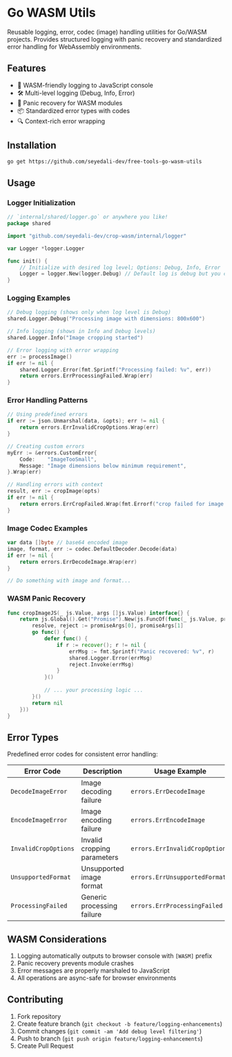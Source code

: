 # Go WASM Utils

Reusable logging, error, codec (image) handling utilities for Go/WASM projects. Provides structured logging with panic recovery and standardized error handling for WebAssembly environments.

## Features
- 🚀 WASM-friendly logging to JavaScript console
- 🛠️ Multi-level logging (Debug, Info, Error)
- 🧨 Panic recovery for WASM modules
- 📦 Standardized error types with codes
- 🔍 Context-rich error wrapping

## Installation
```bash
go get https://github.com/seyedali-dev/free-tools-go-wasm-utils
```

## Usage

### Logger Initialization
```go
// `internal/shared/logger.go` or anywhere you like!
package shared

import "github.com/seyedali-dev/crop-wasm/internal/logger"

var Logger *logger.Logger

func init() {
    // Initialize with desired log level; Options: Debug, Info, Error
    Logger = logger.New(logger.Debug) // Default log is debug but you can use other levels with the same `Logger` instance
}
```

### Logging Examples
```go
// Debug logging (shows only when log level is Debug)
shared.Logger.Debug("Processing image with dimensions: 800x600")

// Info logging (shows in Info and Debug levels)
shared.Logger.Info("Image cropping started")

// Error logging with error wrapping
err := processImage()
if err != nil {
    shared.Logger.Error(fmt.Sprintf("Processing failed: %v", err))
    return errors.ErrProcessingFailed.Wrap(err)
}
```

### Error Handling Patterns
```go
// Using predefined errors
if err := json.Unmarshal(data, &opts); err != nil {
    return errors.ErrInvalidCropOptions.Wrap(err)
}

// Creating custom errors
myErr := &errors.CustomError{
    Code:    "ImageTooSmall",
    Message: "Image dimensions below minimum requirement",
}.Wrap(err)

// Handling errors with context
result, err := cropImage(opts)
if err != nil {
    return errors.ErrCropFailed.Wrap(fmt.Errorf("crop failed for image %s: %w", imageName, err))
}
```

### Image Codec Examples
```go
var data []byte // base64 encoded image
image, format, err := codec.DefaultDecoder.Decode(data)
if err != nil {
    return errors.ErrDecodeImage.Wrap(err)
}

// Do something with image and format...
```

### WASM Panic Recovery
```go
func cropImageJS(_ js.Value, args []js.Value) interface{} {
    return js.Global().Get("Promise").New(js.FuncOf(func(_ js.Value, promiseArgs []js.Value) interface{} {
        resolve, reject := promiseArgs[0], promiseArgs[1]
        go func() {
            defer func() {
                if r := recover(); r != nil {
                    errMsg := fmt.Sprintf("Panic recovered: %v", r)
                    shared.Logger.Error(errMsg)
                    reject.Invoke(errMsg)
                }
            }()
            
            // ... your processing logic ...
        }()
        return nil
    }))
}
```

## Error Types
Predefined error codes for consistent error handling:

| Error Code            | Description                          | Usage Example               |
|-----------------------|--------------------------------------|-----------------------------|
| `DecodeImageError`    | Image decoding failure               | `errors.ErrDecodeImage`     |
| `EncodeImageError`    | Image encoding failure               | `errors.ErrEncodeImage`     |
| `InvalidCropOptions`  | Invalid cropping parameters          | `errors.ErrInvalidCropOptions` |
| `UnsupportedFormat`   | Unsupported image format             | `errors.ErrUnsupportedFormat` |
| `ProcessingFailed`    | Generic processing failure           | `errors.ErrProcessingFailed` |

## WASM Considerations
1. Logging automatically outputs to browser console with `[WASM]` prefix
2. Panic recovery prevents module crashes
3. Error messages are properly marshaled to JavaScript
4. All operations are async-safe for browser environments

## Contributing
1. Fork repository
2. Create feature branch (`git checkout -b feature/logging-enhancements`)
3. Commit changes (`git commit -am 'Add debug level filtering'`)
4. Push to branch (`git push origin feature/logging-enhancements`)
5. Create Pull Request

